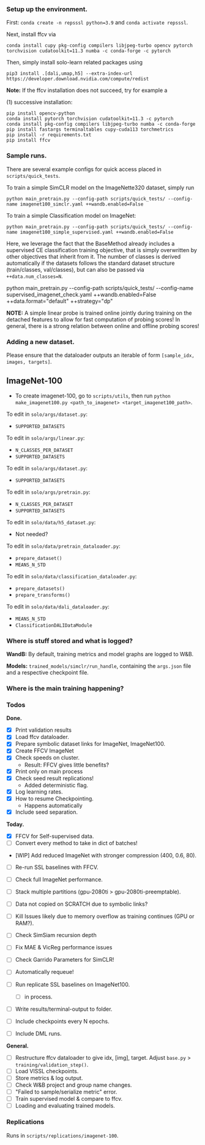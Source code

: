 ### Setup up the environment.
First: `conda create -n repsssl python=3.9` and `conda activate repsssl`.

Next, install ffcv via 
```
conda install cupy pkg-config compilers libjpeg-turbo opencv pytorch torchvision cudatoolkit=11.3 numba -c conda-forge -c pytorch
```

Then, simply install solo-learn related packages using

```
pip3 install .[dali,umap,h5] --extra-index-url https://developer.download.nvidia.com/compute/redist
```

__Note:__ If the ffcv installation does not succeed, try for example a

(1) successive installation:
```
pip install opencv-python
conda install pytorch torchvision cudatoolkit=11.3 -c pytorch
conda install pkg-config compilers libjpeg-turbo numba -c conda-forge
pip install fastargs terminaltables cupy-cuda113 torchmetrics
pip install -r requirements.txt
pip install ffcv
```


### Sample runs.
There are several example configs for quick access placed in `scripts/quick_tests`. 

To train a simple SimCLR model on the ImageNette320 dataset, simply run 
```
python main_pretrain.py --config-path scripts/quick_tests/ --config-name imagenet100_simclr.yaml ++wandb.enabled=False
```


To train a simple Classification model on ImageNet:
```
python main_pretrain.py --config-path scripts/quick_tests/ --config-name imagenet100_simple_supervised.yaml ++wandb.enabled=False
```
Here, we leverage the fact that the BaseMethod already includes a supervised CE classification training objective, that is simply overwritten by other objectives that inherit from it. The number of classes is derived automatically if the datasets follows the standard dataset structure (train/classes, val/classes), but can also be passed via `++data.num_classes=N`.

python main_pretrain.py --config-path scripts/quick_tests/ --config-name supervised_imagenet_check.yaml ++wandb.enabled=False ++data.format="default" ++strategy="dp"

__NOTE:__ A simple linear probe is trained online jointly during training on the detached features to allow for fast computation of probing scores! In general, there is a strong relation between online and offline probing scores!


### Adding a new dataset.
Please ensure that the dataloader outputs an iterable of form `[sample_idx, images, targets]`.

## ImageNet-100
* To create imagenet-100, go to  `scripts/utils`, then run `python make_imagenet100.py <path_to_imagenet> <target_imagenet100_path>`.

To edit in `solo/args/dataset.py`:
* `SUPPORTED_DATASETS`
  
To edit in `solo/args/linear.py`:
* `N_CLASSES_PER_DATASET`
* `SUPPORTED_DATASETS`
  
To edit in `solo/args/dataset.py`:
* `SUPPORTED_DATASETS`

To edit in `solo/args/pretrain.py`:
* `N_CLASSES_PER_DATASET`
* `SUPPORTED_DATASETS`

To edit in `solo/data/h5_dataset.py`:
* Not needed?

To edit in `solo/data/pretrain_dataloader.py`: 
* `prepare_dataset()`
* `MEANS_N_STD`

To edit in `solo/data/classification_dataloader.py`:
* `prepare_datasets()`
* `prepare_transforms()`
  
To edit in `solo/data/dali_dataloader.py`:
* `MEANS_N_STD`
* `ClassificationDALIDataModule`


### Where is stuff stored and what is logged?
__WandB:__ By default, training metrics and model graphs are logged to W&B.

__Models:__ `trained_models/simclr/run_handle`, containing the `args.json` file and a respective checkpoint file.


### Where is the main training happening?

### Todos
__Done.__
* [X] Print validation results
* [X] Load ffcv dataloader.
* [X] Prepare symbolic dataset links for ImageNet, ImageNet100.
* [X] Create FFCV ImageNet
* [X] Check speeds on cluster.
  * Result: FFCV gives little benefits?
* [X] Print only on main process
* [X] Check seed result replications!
  * Added deterministic flag.
* [X] Log learning rates.
* [X] How to resume Checkpointing.
  * Happens automatically
* [X] Include seed separation.

__Today.__
* [X] FFCV for Self-supervised data.
* [ ] Convert every method to take in dict of batches!
* [WIP] Add reduced ImageNet with stronger compression (400, 0.6, 80).
* [ ] Re-run SSL baselines with FFCV.
* [ ] Check full ImageNet performance.
* [ ] Stack multiple partitions (gpu-2080ti > gpu-2080ti-preemptable).


* [ ] Data not copied on SCRATCH due to symbolic links?
* [ ] Kill Issues likely due to memory overflow as training continues (GPU or RAM?).
* [ ] Check SimSiam recursion depth
* [ ] Fix MAE & VicReg performance issues
* [ ] Check Garrido Parameters for SimCLR!

* [ ] Automatically requeue!
* [ ] Run replicate SSL baselines on ImageNet100.
  * [ ] in process. 
* [ ] Write results/terminal-output to folder.
* [ ] Include checkpoints every N epochs.
* [ ] Include DML runs.


__General.__
* [ ] Restructure ffcv dataloader to give idx, [img], target. Adjust `base.py` > `training/validation_step()`.
* [ ] Load VISSL checkpoints.
* [ ] Store metrics & log output.
* [ ] Check W&B project and group name changes.
* [ ] "Failed to sample/serialize metric" error.
* [ ] Train supervised model & compare to ffcv.
* [ ] Loading and evaluating trained models.

### Replications
Runs in `scripts/replications/imagenet-100`.